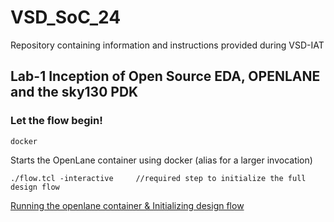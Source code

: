 # VSD_SoC_24
Repository containing information and instructions provided during VSD-IAT
## Lab-1 Inception of Open Source EDA, OPENLANE and the sky130 PDK
### Let the flow begin! 
```
docker
```
Starts the OpenLane container using docker (alias for a larger invocation)
```
./flow.tcl -interactive     //required step to initialize the full design flow
```
[Running the openlane container & Initializing design flow](vsdimages/invokingopenlane.png)
